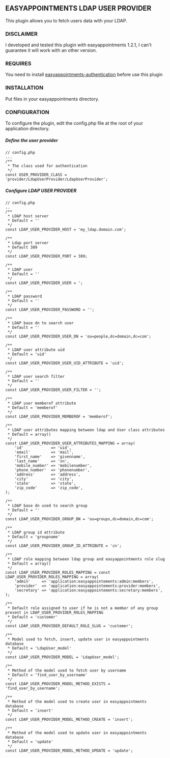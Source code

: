 ## EASYAPPOINTMENTS LDAP USER PROVIDER

This plugin allows you to fetch users data with your LDAP.

### DISCLAIMER
I developed and tested this plugin with easyappointments 1.2.1, I can't guarantee it will work with an other version.

### REQUIRES
You need to install [easyappointments-authentication](https://github.com/FredericCasazza/easyappointments-authentication) before use this plugin

### INSTALLATION
Put files in your easyappointments directory.

### CONFIGURATION
To configure the plugin, edit the config.php file at the root of your application directory.

##### Define the user provider
```
// config.php
...
/**
 * The class used for authentication
 */
const USER_PROVIDER_CLASS = 'provider/LdapUserProvider/LdapUserProvider';

```

##### Configure LDAP USER PROVIDER
```
// config.php
..
/**
 * LDAP host server
 * Default = ''
 */
const LDAP_USER_PROVIDER_HOST = 'my_ldap.domain.com';

/**
 * Ldap port server
 * Default 389
 */
const LDAP_USER_PROVIDER_PORT = 389;

/**
 * LDAP user
 * Default = ''
 */
const LDAP_USER_PROVIDER_USER = ';

/**
 * LDAP password
 * Default = ''
 */
const LDAP_USER_PROVIDER_PASSWORD = '';

/**
 * LDAP base dn to search user
 * Default = ''
 */
const LDAP_USER_PROVIDER_USER_DN = 'ou=people,dc=domain,dc=com';

/**
 * LDAP user attribute uid
 * Default = 'uid'
 */
const LDAP_USER_PROVIDER_USER_UID_ATTRIBUTE = 'uid';

/**
 * LDAP user search filter
 * Default = ''
 */
const LDAP_USER_PROVIDER_USER_FILTER = '';

/**
 * LDAP user memberof attribute
 * Default = 'memberof'
 */
const LDAP_USER_PROVIDER_MEMBEROF = 'memberof';

/**
 * LDAP user attributes mapping between ldap and User class attributes
 * Default = array()
 */
const LDAP_USER_PROVIDER_USER_ATTRIBUTES_MAPPING = array(
    'id'            => 'uid',
    'email'         => 'mail',
    'first_name'    => 'givenname',
    'last_name'     => 'sn',
    'mobile_number' => 'mobilenumber',
    'phone_number'  => 'phonenumber',
    'address'       => 'address',
    'city'          => 'city',
    'state'         => 'state',
    'zip_code'      => 'zip_code',
);

/**
 * LDAP base dn used to search group
 * Default = ''
 */
const LDAP_USER_PROVIDER_GROUP_DN = 'ou=groups,dc=domain,dc=com';

/**
 * LDAP group id attribute
 * Default = 'groupname'
 */
const LDAP_USER_PROVIDER_GROUP_ID_ATTRIBUTE = 'cn';

/**
 * LDAP role mapping between ldap group and easyappointments role slug
 * Default = array()
 */
const LDAP_USER_PROVIDER_ROLES_MAPPING = const LDAP_USER_PROVIDER_ROLES_MAPPING = array(
    'admin'     => 'application:easyappointements:admin:members',
    'provider'  => 'application:easyappointements:provider:members',
    'secretary' => 'application:easyappointements:secretary:members',
);

/**
 * Default role assigned to user if he is not a member of any group present in LDAP_USER_PROVIDER_ROLES_MAPPING
 * Default = 'customer'
 */
const LDAP_USER_PROVIDER_DEFAULT_ROLE_SLUG = 'customer';

/**
 * Model used to fetch, insert, update user in easyappointments database
 * Default = 'LdapUser_model'
 */
const LDAP_USER_PROVIDER_MODEL = 'LdapUser_model';

/**
 * Method of the model used to fetch user by username
 * Default = 'find_user_by_username'
 */
const LDAP_USER_PROVIDER_MODEL_METHOD_EXISTS = 'find_user_by_username';

/**
 * Method of the model used to create user in easyappointments database
 * Default = 'insert'
 */
const LDAP_USER_PROVIDER_MODEL_METHOD_CREATE = 'insert';

/**
 * Method of the model used to update user in easyappointments database
 * Default = 'update'
 */
const LDAP_USER_PROVIDER_MODEL_METHOD_UPDATE = 'update';

```

